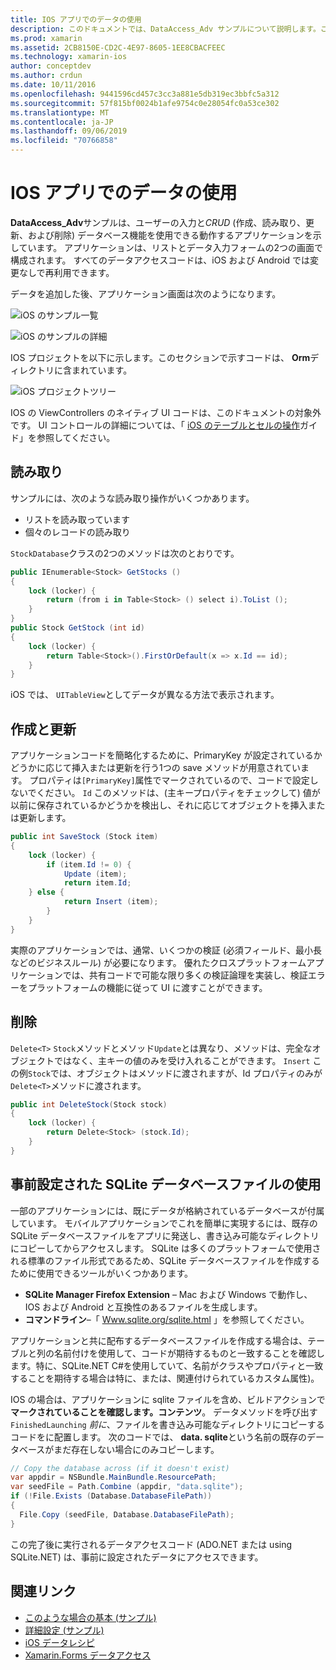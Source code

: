 ```yaml
---
title: IOS アプリでのデータの使用
description: このドキュメントでは、DataAccess_Adv サンプルについて説明します。これは、ユーザー入力を収集し、Xamarin. iOS アプリで作成、読み取り、更新、削除 (CRUD) データベース操作を実行する方法を示しています。
ms.prod: xamarin
ms.assetid: 2CB8150E-CD2C-4E97-8605-1EE8CBACFEEC
ms.technology: xamarin-ios
author: conceptdev
ms.author: crdun
ms.date: 10/11/2016
ms.openlocfilehash: 9441596cd457c3cc3a881e5db319ec3bbfc5a312
ms.sourcegitcommit: 57f815bf0024b1afe9754c0e28054fc0a53ce302
ms.translationtype: MT
ms.contentlocale: ja-JP
ms.lasthandoff: 09/06/2019
ms.locfileid: "70766858"
---
```

# <a name="using-data-in-an-ios-app"></a>IOS アプリでのデータの使用

**DataAccess_Adv**サンプルは、ユーザーの入力と*CRUD* (作成、読み取り、更新、および削除) データベース機能を使用できる動作するアプリケーションを示しています。 アプリケーションは、リストとデータ入力フォームの2つの画面で構成されます。 すべてのデータアクセスコードは、iOS および Android では変更なしで再利用できます。

データを追加した後、アプリケーション画面は次のようになります。

 ![](using-data-in-an-app-images/image9.png "iOS のサンプル一覧")

 ![](using-data-in-an-app-images/image10.png "iOS のサンプルの詳細")

IOS プロジェクトを以下に示します。このセクションで示すコードは、 **Orm**ディレクトリに含まれています。

 ![](using-data-in-an-app-images/image13.png "iOS プロジェクトツリー")

IOS の ViewControllers のネイティブ UI コードは、このドキュメントの対象外です。
UI コントロールの詳細については、「 [iOS のテーブルとセルの操作](~/ios/user-interface/controls/tables/index.md)ガイド」を参照してください。

## <a name="read"></a>読み取り

サンプルには、次のような読み取り操作がいくつかあります。

- リストを読み取っています
- 個々のレコードの読み取り

`StockDatabase`クラスの2つのメソッドは次のとおりです。

```csharp
public IEnumerable<Stock> GetStocks ()
{
    lock (locker) {
        return (from i in Table<Stock> () select i).ToList ();
    }
}
public Stock GetStock (int id)
{
    lock (locker) {
        return Table<Stock>().FirstOrDefault(x => x.Id == id);
    }
}
```

iOS では、 `UITableView`としてデータが異なる方法で表示されます。

## <a name="create-and-update"></a>作成と更新

アプリケーションコードを簡略化するために、PrimaryKey が設定されているかどうかに応じて挿入または更新を行う1つの save メソッドが用意されています。 プロパティは`[PrimaryKey]`属性でマークされているので、コードで設定しないでください。 `Id`
このメソッドは、(主キープロパティをチェックして) 値が以前に保存されているかどうかを検出し、それに応じてオブジェクトを挿入または更新します。

```csharp
public int SaveStock (Stock item)
{
    lock (locker) {
        if (item.Id != 0) {
            Update (item);
            return item.Id;
    } else {
            return Insert (item);
        }
    }
}
```

実際のアプリケーションでは、通常、いくつかの検証 (必須フィールド、最小長などのビジネスルール) が必要になります。
優れたクロスプラットフォームアプリケーションでは、共有コードで可能な限り多くの検証論理を実装し、検証エラーをプラットフォームの機能に従って UI に渡すことができます。

## <a name="delete"></a>削除

`Delete<T>` `Stock`メソッドとメソッド`Update`とは異なり、メソッドは、完全なオブジェクトではなく、主キーの値のみを受け入れることができます。 `Insert`
この例`Stock`では、オブジェクトはメソッドに渡されますが、Id プロパティのみが`Delete<T>`メソッドに渡されます。

```csharp
public int DeleteStock(Stock stock)
{
    lock (locker) {
        return Delete<Stock> (stock.Id);
    }
}
```

## <a name="using-a-pre-populated-sqlite-database-file"></a>事前設定された SQLite データベースファイルの使用

一部のアプリケーションには、既にデータが格納されているデータベースが付属しています。
モバイルアプリケーションでこれを簡単に実現するには、既存の SQLite データベースファイルをアプリに発送し、書き込み可能なディレクトリにコピーしてからアクセスします。 SQLite は多くのプラットフォームで使用される標準のファイル形式であるため、SQLite データベースファイルを作成するために使用できるツールがいくつかあります。

- **SQLite Manager Firefox Extension** – Mac および Windows で動作し、IOS および Android と互換性のあるファイルを生成します。
- **コマンドライン**–「 [Www.sqlite.org/sqlite.html](http://www.sqlite.org/sqlite.html) 」を参照してください。

アプリケーションと共に配布するデータベースファイルを作成する場合は、テーブルと列の名前付けを使用して、コードが期待するものと一致することを確認します。特に、SQLite.NET C#を使用していて、名前がクラスやプロパティと一致することを期待する場合は特に、または、関連付けられているカスタム属性)。

IOS の場合は、アプリケーションに sqlite ファイルを含め、ビルドアクションで**マークされていることを確認します。コンテンツ**。 データメソッドを呼び出す`FinishedLaunching` *前に*、ファイルを書き込み可能なディレクトリにコピーするコードをに配置します。 次のコードでは、 **data. sqlite**という名前の既存のデータベースがまだ存在しない場合にのみコピーします。

```csharp
// Copy the database across (if it doesn't exist)
var appdir = NSBundle.MainBundle.ResourcePath;
var seedFile = Path.Combine (appdir, "data.sqlite");
if (!File.Exists (Database.DatabaseFilePath))
{
  File.Copy (seedFile, Database.DatabaseFilePath);
}
```

この完了後に実行されるデータアクセスコード (ADO.NET または using SQLite.NET) は、事前に設定されたデータにアクセスできます。

## <a name="related-links"></a>関連リンク

- [このような場合の基本 (サンプル)](https://github.com/xamarin/mobile-samples/tree/master/DataAccess/Basic)
- [詳細設定 (サンプル)](https://github.com/xamarin/mobile-samples/tree/master/DataAccess/Advanced)
- [iOS データレシピ](https://github.com/xamarin/recipes/tree/master/Recipes/ios/data/sqlite)
- [Xamarin.Forms データアクセス](~/xamarin-forms/data-cloud/data/databases.md)

